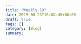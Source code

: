 ```yaml
---
title: "Weekly 19"
date: 2023-08-23T16:02:45+08:00
draft: true
tags: []
category: [Blog]
summary: 
---
```

